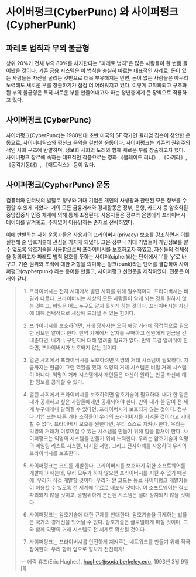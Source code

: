 # 사이버펑크(CyberPunc) 와 사이퍼펑크 (CypherPunk)

## 파레토 법칙과 부의 불균형
상위 20%가 전체 부의 80%를 차지한다는 "파레토 법칙"은 많은 사람들이 한 번쯤 들어봤을 것이다. 기존 금융 시스템은 이 법칙을 충실히 따르는 대표적인 사례로, 돈이 있는 사람들은 자산을 굴리는 것만으로 더욱 부유해지는 반면, 돈이 없는 사람들은 아무리 노력해도 새로운 부를 창출하기가 점점 더 어려워지고 있다. 이렇게 고착화되고 구조화된 부의 불균형은 특히 새로운 부를 만들어내고자 하는 청년층에게 큰 장벽으로 작용하고 있다.

## 사이버펑크 (CyberPunc)
사이버펑크(CyberPunc)는 1980년대 초반 미국의 SF 작가인 윌리엄 깁슨이 창안한 운동으로, 사이버네틱스와 펑션크 음악을 결합한 운동이다. 사이버펑크는 기존의 권위주의적인 사회 구조에 반발하며, 정보화 사회의 도래와 함께 새로운 부를 창출하고자 헀다. 사이버펑크 장르에 속하는 대표적인 작품으로는 영화 《블레이드 러너》, 《아키라》, 《공각기동대》, 《매트릭스》 등이 있다.

## 사이퍼펑크(CypherPunc) 운동
컴퓨터와 인터넷의 발달로 정부와 거대 기업은 개인의 사생활과 관련된 모든 정보를 수집할 수 있게 되었다. 거의 모든 금융거래와 경제활동은 정부, 은행, 카드사 등 암호화된 중앙집중식 인증 체계에 의해 통제·조정된다. 사용자들은 정부와 은행에게 프라이버시 데이터를 맡겨놓고, 주체없이 이용당하는 존재로 전락하였다.

이에 반발하는 사회 운동가들은 사용자의 프라이버시(privacy) 보호를 강조하면서 이를 실현해 줄 암호기술에 관심을 가지게 되었다. 그은 정부나 거대 기업들이 개인정보를 알 수 없도록 암호기술을 사용함으로써 프라이버시를 보호하고자 하였고, 자신들의  정체성을 정의하고자 파레토 법칙 암호를 뜻하는 사이퍼(cipher)라는 단어에서 'i'를 'y'로 바꾸고, 기존 권위와 조직에 대한 저항을 의미하는 펑크(punk)라는 단어를 결합하여 사이퍼펑크(cypherpunk) 라는 용어를 만들고, 사이퍼펑크 선언문을 제작하였다. 전문은 아래와 같다.

> 1. 프라이버시는 전자 시대에서 열린 사회를 위해 필수적이다. 프라이버시는 비밀과 다르다. 프라이버시는 세상의 모든 사람들이 알게 되는 것을 원하지 않는 것이고, 비밀은 어느 누구도 알지 못하게 하는 것이다. 프라이버시는 자신에 대해 선택적으로 세상에 드러낼 수 있는 힘이다.
>
> 2. 프라이버시를 보호하려면, 거래 당사자는 오직 해당 거래에 직접적으로 필요한 정보만 알아야 한다. 만약 가게에서 잡지를 구매하고 점원에게 현금을 건네준다면, 내가 누구인지에 대해 알려줄 필요가 없다. 만약 그걸 알려줘야 한다면, 프라이버시가 보호되지 않는 것이다.
>
> 3. 열린 사회에서 프라이버시를 보호하려면 익명의 거래 시스템이 필요하다. 지금까지는 현금이 그런 역할을 했다. 익명의 거래 시스템은 비밀 거래 시스템이 아니다. 익명의 거래 시스템에서 개인들은 자신이 원하는 만큼 자신에 대한 정보를 공개할 수 있다.
>
> 4. 열린 사회에서 프라이버시를 보호하려면 암호기술이 필요하다. 내가 한 말은 내가 공개하고 싶은 사람들에게만 공개되어야 한다. 만약 내가 한 말이 전 세계 누구에게나 알려질 수 있다면, 프라이버시가 보호되지 않는 것이다. 정부나 기업 또는 다른 거대 조직들이 우리의 프라이버시를 지켜줄 것이라고 기대할 수 없다. 프라이버시 보호를 원한다면, 우리 스스로 지켜야 한다. 우리는 익명의 거래가 이루어질 수 있는 시스템을 만들기 위해 힘을 합쳐야 한다. 사이퍼펑크는 익명의 시스템을 만들기 위해 노력한다. 우리는 암호기술과 익명의 메일링 리스트 시스템, 디지털 서명, 그리고 전자화폐를 사용하여 우리의 프라이버시를 보호한다.
>
> 5. 사이퍼펑크는 코드를 개발한다. 프라이버시를 보호하기 위한 소프트웨어를 개발해야 하는데, 우리 모두가 하지 않으면 프라이버시를 지킬 수 없기 때문에, 우리가 직접 개발할 것이다. 우리가 짠 코드는 동료 사이퍼펑크 개발자들이 이용할 수 있도록 전 세계에 무료로 배포될 것이다. 이 소프트웨어는 결코 파괴되지 않을 것이고, 광범위하게 분산된 시스템은 절대 정지되지 않을 것이다.
>
> 6. 사이퍼펑크는 암호기술에 대한 규제를 반대한다. 암호기술을 규제하는 법률은 국가의 경계선을 벗어날 수 없다. 암호기술은 글로벌하게 퍼질 것이며, 그와 함께 익명의 거래 시스템도 전 세계로 확산될 것이다.
>
> 7. 사이퍼펑크는 프라이버시를 안전하게 지켜주는 네트워크를 만들기 위해 적극 참여한다. 우리 함께 앞으로 힘차게 전진하자!
>
> — 에릭 휴즈(Eric Hughes), hughes@soda.berkeley.edu, 1993년 3월 9일 [1]

